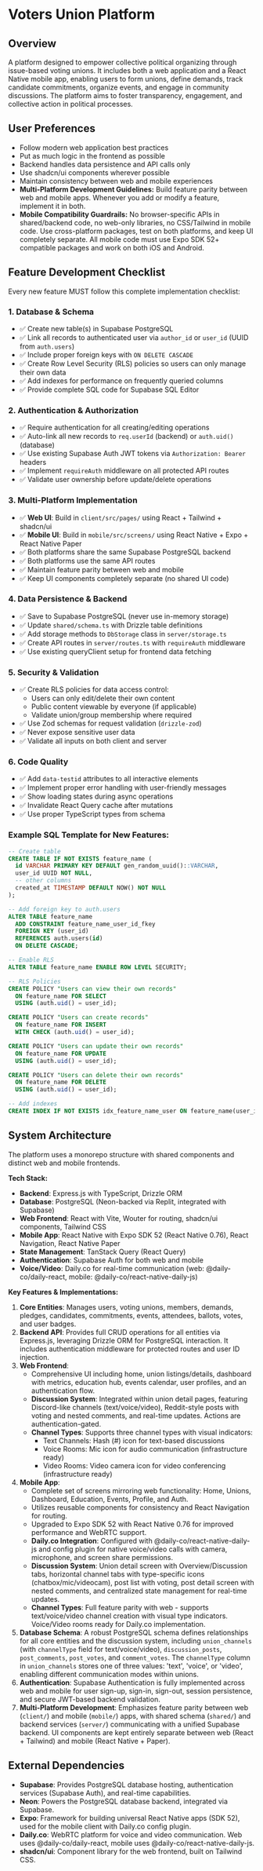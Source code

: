 # Voters Union Platform

## Overview
A platform designed to empower collective political organizing through issue-based voting unions. It includes both a web application and a React Native mobile app, enabling users to form unions, define demands, track candidate commitments, organize events, and engage in community discussions. The platform aims to foster transparency, engagement, and collective action in political processes.

## User Preferences
- Follow modern web application best practices
- Put as much logic in the frontend as possible
- Backend handles data persistence and API calls only
- Use shadcn/ui components wherever possible
- Maintain consistency between web and mobile experiences
- **Multi-Platform Development Guidelines:** Build feature parity between web and mobile apps. Whenever you add or modify a feature, implement it in both.
- **Mobile Compatibility Guardrails:** No browser-specific APIs in shared/backend code, no web-only libraries, no CSS/Tailwind in mobile code. Use cross-platform packages, test on both platforms, and keep UI completely separate. All mobile code must use Expo SDK 52+ compatible packages and work on both iOS and Android.

## Feature Development Checklist

Every new feature MUST follow this complete implementation checklist:

### 1. Database & Schema
- ✅ Create new table(s) in Supabase PostgreSQL
- ✅ Link all records to authenticated user via `author_id` or `user_id` (UUID from `auth.users`)
- ✅ Include proper foreign keys with `ON DELETE CASCADE`
- ✅ Create Row Level Security (RLS) policies so users can only manage their own data
- ✅ Add indexes for performance on frequently queried columns
- ✅ Provide complete SQL code for Supabase SQL Editor

### 2. Authentication & Authorization
- ✅ Require authentication for all creating/editing operations
- ✅ Auto-link all new records to `req.userId` (backend) or `auth.uid()` (database)
- ✅ Use existing Supabase Auth JWT tokens via `Authorization: Bearer` headers
- ✅ Implement `requireAuth` middleware on all protected API routes
- ✅ Validate user ownership before update/delete operations

### 3. Multi-Platform Implementation
- ✅ **Web UI**: Build in `client/src/pages/` using React + Tailwind + shadcn/ui
- ✅ **Mobile UI**: Build in `mobile/src/screens/` using React Native + Expo + React Native Paper
- ✅ Both platforms share the same Supabase PostgreSQL backend
- ✅ Both platforms use the same API routes
- ✅ Maintain feature parity between web and mobile
- ✅ Keep UI components completely separate (no shared UI code)

### 4. Data Persistence & Backend
- ✅ Save to Supabase PostgreSQL (never use in-memory storage)
- ✅ Update `shared/schema.ts` with Drizzle table definitions
- ✅ Add storage methods to `DbStorage` class in `server/storage.ts`
- ✅ Create API routes in `server/routes.ts` with `requireAuth` middleware
- ✅ Use existing queryClient setup for frontend data fetching

### 5. Security & Validation
- ✅ Create RLS policies for data access control:
  - Users can only edit/delete their own content
  - Public content viewable by everyone (if applicable)
  - Validate union/group membership where required
- ✅ Use Zod schemas for request validation (`drizzle-zod`)
- ✅ Never expose sensitive user data
- ✅ Validate all inputs on both client and server

### 6. Code Quality
- ✅ Add `data-testid` attributes to all interactive elements
- ✅ Implement proper error handling with user-friendly messages
- ✅ Show loading states during async operations
- ✅ Invalidate React Query cache after mutations
- ✅ Use proper TypeScript types from schema

### Example SQL Template for New Features:
```sql
-- Create table
CREATE TABLE IF NOT EXISTS feature_name (
  id VARCHAR PRIMARY KEY DEFAULT gen_random_uuid()::VARCHAR,
  user_id UUID NOT NULL,
  -- other columns
  created_at TIMESTAMP DEFAULT NOW() NOT NULL
);

-- Add foreign key to auth.users
ALTER TABLE feature_name 
  ADD CONSTRAINT feature_name_user_id_fkey 
  FOREIGN KEY (user_id) 
  REFERENCES auth.users(id) 
  ON DELETE CASCADE;

-- Enable RLS
ALTER TABLE feature_name ENABLE ROW LEVEL SECURITY;

-- RLS Policies
CREATE POLICY "Users can view their own records"
  ON feature_name FOR SELECT
  USING (auth.uid() = user_id);

CREATE POLICY "Users can create records"
  ON feature_name FOR INSERT
  WITH CHECK (auth.uid() = user_id);

CREATE POLICY "Users can update their own records"
  ON feature_name FOR UPDATE
  USING (auth.uid() = user_id);

CREATE POLICY "Users can delete their own records"
  ON feature_name FOR DELETE
  USING (auth.uid() = user_id);

-- Add indexes
CREATE INDEX IF NOT EXISTS idx_feature_name_user ON feature_name(user_id);
```

## System Architecture

The platform uses a monorepo structure with shared components and distinct web and mobile frontends.

**Tech Stack:**
- **Backend**: Express.js with TypeScript, Drizzle ORM
- **Database**: PostgreSQL (Neon-backed via Replit, integrated with Supabase)
- **Web Frontend**: React with Vite, Wouter for routing, shadcn/ui components, Tailwind CSS
- **Mobile App**: React Native with Expo SDK 52 (React Native 0.76), React Navigation, React Native Paper
- **State Management**: TanStack Query (React Query)
- **Authentication**: Supabase Auth for both web and mobile
- **Voice/Video**: Daily.co for real-time communication (web: @daily-co/daily-react, mobile: @daily-co/react-native-daily-js)

**Key Features & Implementations:**

1.  **Core Entities**: Manages users, voting unions, members, demands, pledges, candidates, commitments, events, attendees, ballots, votes, and user badges.
2.  **Backend API**: Provides full CRUD operations for all entities via Express.js, leveraging Drizzle ORM for PostgreSQL interaction. It includes authentication middleware for protected routes and user ID injection.
3.  **Web Frontend**:
    *   Comprehensive UI including home, union listings/details, dashboard with metrics, education hub, events calendar, user profiles, and an authentication flow.
    *   **Discussion System**: Integrated within union detail pages, featuring Discord-like channels (text/voice/video), Reddit-style posts with voting and nested comments, and real-time updates. Actions are authentication-gated.
    *   **Channel Types**: Supports three channel types with visual indicators:
        - Text Channels: Hash (#) icon for text-based discussions
        - Voice Rooms: Mic icon for audio communication (infrastructure ready)
        - Video Rooms: Video camera icon for video conferencing (infrastructure ready)
4.  **Mobile App**:
    *   Complete set of screens mirroring web functionality: Home, Unions, Dashboard, Education, Events, Profile, and Auth.
    *   Utilizes reusable components for consistency and React Navigation for routing.
    *   Upgraded to Expo SDK 52 with React Native 0.76 for improved performance and WebRTC support.
    *   **Daily.co Integration**: Configured with @daily-co/react-native-daily-js and config plugin for native voice/video calls with camera, microphone, and screen share permissions.
    *   **Discussion System**: Union detail screen with Overview/Discussion tabs, horizontal channel tabs with type-specific icons (chatbox/mic/videocam), post list with voting, post detail screen with nested comments, and centralized state management for real-time updates.
    *   **Channel Types**: Full feature parity with web - supports text/voice/video channel creation with visual type indicators. Voice/Video rooms ready for Daily.co implementation.
5.  **Database Schema**: A robust PostgreSQL schema defines relationships for all core entities and the discussion system, including `union_channels` (with `channelType` field for text/voice/video), `discussion_posts`, `post_comments`, `post_votes`, and `comment_votes`. The `channelType` column in `union_channels` stores one of three values: 'text', 'voice', or 'video', enabling different communication modes within unions.
6.  **Authentication**: Supabase Authentication is fully implemented across web and mobile for user sign-up, sign-in, sign-out, session persistence, and secure JWT-based backend validation.
7.  **Multi-Platform Development**: Emphasizes feature parity between web (`client/`) and mobile (`mobile/`) apps, with shared schema (`shared/`) and backend services (`server/`) communicating with a unified Supabase backend. UI components are kept entirely separate between web (React + Tailwind) and mobile (React Native + Paper).

## External Dependencies

-   **Supabase**: Provides PostgreSQL database hosting, authentication services (Supabase Auth), and real-time capabilities.
-   **Neon**: Powers the PostgreSQL database backend, integrated via Supabase.
-   **Expo**: Framework for building universal React Native apps (SDK 52), used for the mobile client with Daily.co config plugin.
-   **Daily.co**: WebRTC platform for voice and video communication. Web uses @daily-co/daily-react, mobile uses @daily-co/react-native-daily-js.
-   **shadcn/ui**: Component library for the web frontend, built on Tailwind CSS.